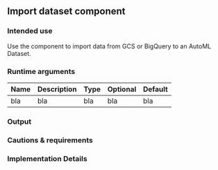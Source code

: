 
## Import dataset component
### Intended use
Use the component to import data from GCS or BigQuery to an AutoML Dataset.
### Runtime arguments
|Name|Description|Type|Optional|Default|
|----|-----------|----|--------|-------|
|bla|bla|bla|bla|bla|

### Output
### Cautions & requirements
### Implementation Details
